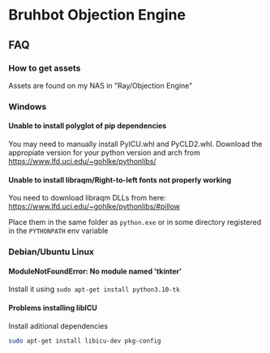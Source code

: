 # Bruhbot Objection Engine

## FAQ
### How to get assets
Assets are found on my NAS in "Ray/Objection Engine"

### Windows
#### Unable to install polyglot of pip dependencies
You may need to manually install PyICU.whl and PyCLD2.whl. Download the appropiate version for your python version and arch from https://www.lfd.uci.edu/~gohlke/pythonlibs/

#### Unable to install libraqm/Right-to-left fonts not properly working
You need to download libraqm DLLs from here:
https://www.lfd.uci.edu/~gohlke/pythonlibs/#pillow

Place them in the same folder as `python.exe` or in some directory registered in the `PYTHONPATH` env variable

### Debian/Ubuntu Linux

#### ModuleNotFoundError: No module named 'tkinter'
Install it using `sudo apt-get install python3.10-tk`

#### Problems installing libICU
Install aditional dependencies
```bash
sudo apt-get install libicu-dev pkg-config
```
